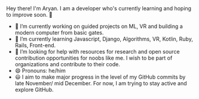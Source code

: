 ### 
Hey there! I'm Aryan. I am a developer who's currently learning and hoping to improve soon. 👋


- 🔭 I’m currently working on guided projects on ML, VR and building a modern computer from basic gates.
- 🌱 I’m currently learning Javascript, Django, Algorithms, VR, Kotlin, Ruby, Rails, Front-end.
- 🤔 I’m looking for help with resources for research and open source contribution opportunities for noobs like me. I wish to be part of organizations and contribute to their code.
- 😄 Pronouns: he/him
- :smiley: I aim to make major progress in the level of my GitHub commits by late November/ mid December. For now, I am trying to stay active and explore GitHub.
